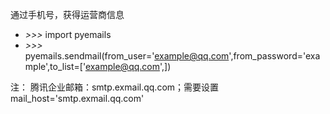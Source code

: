 通过手机号，获得运营商信息
* *>>>* import pyemails
* *>>>* pyemails.sendmail(from_user='example@qq.com',from_password='example',to_list=['example@qq.com',])

注：
腾讯企业邮箱：smtp.exmail.qq.com；需要设置 mail_host='smtp.exmail.qq.com'
